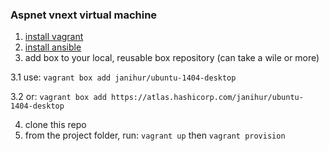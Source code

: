 ### Aspnet vnext virtual machine

1. [install vagrant](http://docs.vagrantup.com/v2/installation)
2. [install ansible](http://docs.ansible.com/intro_installation.html)
3. add box to your local, reusable box repository (can take a wile or more)
    
  3.1 use: ```vagrant box add janihur/ubuntu-1404-desktop```

  3.2 or: ```vagrant box add https://atlas.hashicorp.com/janihur/ubuntu-1404-desktop```

4. clone this repo
5. from the project folder, run: ```vagrant up``` then ```vagrant provision```
